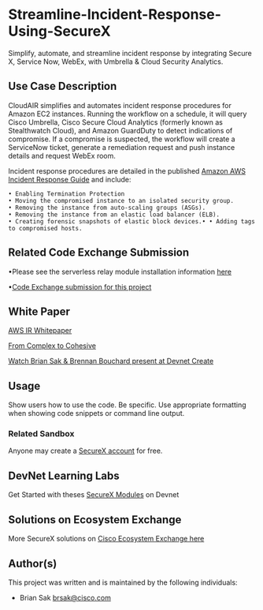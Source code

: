 # Streamline-Incident-Response-Using-SecureX

Simplify, automate, and streamline incident response by integrating Secure X, Service Now, WebEx, with Umbrella & Cloud Security Analytics.

 
## Use Case Description

CloudAIR simplifies and automates incident response procedures for Amazon EC2 instances. Running the workflow on a schedule, it will query Cisco Umbrella, Cisco Secure Cloud Analytics (formerly known as Stealthwatch Cloud), and Amazon GuardDuty to detect indications of compromise. If a compromise is suspected, the workflow will create a ServiceNow ticket, generate a remediation request and push instance details and request WebEx room.

Incident response procedures are detailed in the published [Amazon AWS Incident Response Guide](https://docs.aws.amazon.com/whitepapers/latest/aws-security-incident-response-guide/aws-security-incident-response-guide.pdf) and include:
  
  	• Enabling Termination Protection
	• Moving the compromised instance to an isolated security group.
	• Removing the instance from auto-scaling groups (ASGs).
	• Removing the instance from an elastic load balancer (ELB).
	• Creating forensic snapshots of elastic block devices.• • Adding tags to compromised hosts.

## Related Code Exchange Submission

 •Please see the serverless relay module installation information [here](https://developer.cisco.com/codeexchange/github/repo/CiscoDevNet/tr-05-aws-vpc-logs)
 
 •[Code Exchange submission for this project](https://developer.cisco.com/codeexchange/github/repo/CiscoDevNet/sxo_aws_ir)
 

## White Paper

[AWS IR Whitepaper](https://docs.aws.amazon.com/whitepapers/latest/aws-security-incident-response-guide/aws-security-incident-response-guide.pdf#welcome/)

[From Complex to Cohesive](https://www.cisco.com/c/en/us/products/collateral/security/white-paper-c11-744498.html)

[Watch Brian Sak & Brennan Bouchard present at Devnet Create](https://www.youtube.com/watch?v=jGAC1RSKzMw)
## Usage

Show users how to use the code. Be specific.
Use appropriate formatting when showing code snippets or command line output.

### Related Sandbox

Anyone may create a [SecureX account](https://sign-on.security.cisco.com/) for free.

## DevNet Learning Labs

Get Started with theses [SecureX Modules](https://developer.cisco.com/learning/tracks/SecureX) on Devnet

## Solutions on Ecosystem Exchange

More SecureX solutions on [Cisco Ecosystem Exchange here](https://developer.cisco.com/ecosystem/solutions/#key=securex)



## Author(s)

This project was written and is maintained by the following individuals:

* Brian Sak <brsak@cisco.com>
